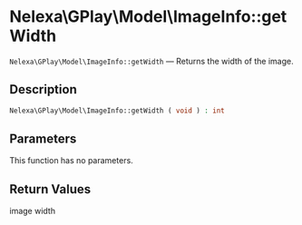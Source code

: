 # Nelexa\GPlay\Model\ImageInfo::getWidth
`Nelexa\GPlay\Model\ImageInfo::getWidth` — Returns the width of the image.

## Description
```php
Nelexa\GPlay\Model\ImageInfo::getWidth ( void ) : int
```

## Parameters
This function has no parameters.

## Return Values
image width

